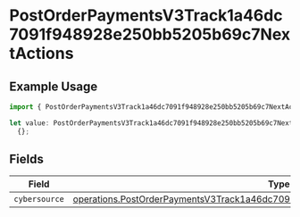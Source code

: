 # PostOrderPaymentsV3Track1a46dc7091f948928e250bb5205b69c7NextActions

## Example Usage

```typescript
import { PostOrderPaymentsV3Track1a46dc7091f948928e250bb5205b69c7NextActions } from "@dhaba/safepay-ts/models/operations";

let value: PostOrderPaymentsV3Track1a46dc7091f948928e250bb5205b69c7NextActions =
  {};
```

## Fields

| Field                                                                                                                                                                            | Type                                                                                                                                                                             | Required                                                                                                                                                                         | Description                                                                                                                                                                      |
| -------------------------------------------------------------------------------------------------------------------------------------------------------------------------------- | -------------------------------------------------------------------------------------------------------------------------------------------------------------------------------- | -------------------------------------------------------------------------------------------------------------------------------------------------------------------------------- | -------------------------------------------------------------------------------------------------------------------------------------------------------------------------------- |
| `cybersource`                                                                                                                                                                    | [operations.PostOrderPaymentsV3Track1a46dc7091f948928e250bb5205b69c7CYBERSOURCE](../../models/operations/postorderpaymentsv3track1a46dc7091f948928e250bb5205b69c7cybersource.md) | :heavy_minus_sign:                                                                                                                                                               | N/A                                                                                                                                                                              |